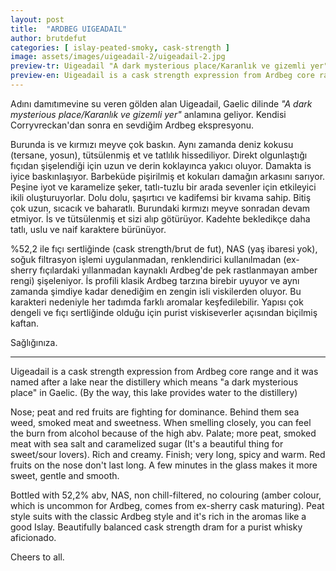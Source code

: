 ```yaml
---
layout: post
title:  "ARDBEG UIGEADAIL"
author: brutdefut
categories: [ islay-peated-smoky, cask-strength ]
image: assets/images/uigeadail-2/uigeadail-2.jpg
preview-tr: Uigeadail "A dark mysterious place/Karanlık ve gizemli yer" anlamına geliyor. 
preview-en: Uigeadail is a cask strength expression from Ardbeg core range.
---
```


Adını damıtımevine su veren gölden alan Uigeadail, Gaelic dilinde *"A dark mysterious place/Karanlık ve gizemli yer"* anlamına geliyor. Kendisi Corryvreckan'dan sonra en sevdiğim Ardbeg ekspresyonu. 

Burunda is ve kırmızı meyve çok baskın. Aynı zamanda deniz kokusu (tersane, yosun), tütsülenmiş et ve tatlılık hissediliyor. Direkt olgunlaştığı fıçıdan şişelendiği için uzun ve derin koklayınca yakıcı oluyor. 
Damakta is iyice baskınlaşıyor. Barbeküde pişirilmiş et kokuları damağın arkasını sarıyor. Peşine iyot ve karamelize şeker, tatlı-tuzlu bir arada sevenler için etkileyici ikili oluşturuyorlar. Dolu dolu, şaşırtıcı ve kadifemsi bir kıvama sahip.
Bitiş çok uzun, sıcacık ve baharatlı. Burundaki kırmızı meyve sonradan devam etmiyor. İs ve tütsülenmiş et sizi alıp götürüyor. 
Kadehte bekledikçe daha tatlı, uslu ve naif karaktere bürünüyor. 

%52,2 ile fıçı sertliğinde (cask strength/brut de fut), NAS (yaş ibaresi yok), soğuk filtrasyon işlemi uygulanmadan, renklendirici kullanılmadan (ex-sherry fıçılardaki yıllanmadan kaynaklı Ardbeg'de pek rastlanmayan amber rengi) şişeleniyor. 
İs profili klasik Ardbeg tarzına birebir uyuyor ve aynı zamanda şimdiye kadar denediğim en zengin isli viskilerden oluyor. Bu karakteri nedeniyle her tadımda farklı aromalar keşfedilebilir. Yapısı çok dengeli ve fıçı sertliğinde olduğu için purist viskiseverler açısından biçilmiş kaftan. 

Sağlığınıza.

---------------------------------------------------------------------------

<p id="english"></p>

Uigeadail is a cask strength expression from Ardbeg core range and it was named after a lake near the distillery which means "a dark mysterious place" in Gaelic. (By the way, this lake provides water to the distillery)

Nose; peat and red fruits are fighting for dominance. Behind them sea weed, smoked meat and sweetness. When smelling closely, you can feel the burn from alcohol because of the high abv.
Palate; more peat, smoked meat with sea salt and caramelized sugar (It's a beautiful thing for sweet/sour lovers). Rich and creamy. 
Finish; very long, spicy and warm. Red fruits on the nose don't last long. A few minutes in the glass makes it more sweet, gentle and smooth.

Bottled with 52,2% abv, NAS, non chill-filtered, no colouring (amber colour, which is uncommon for Ardbeg, comes from ex-sherry cask maturing).
Peat style suits with the classic Ardbeg style and it's rich in the aromas like a good Islay. Beautifully balanced cask strength dram for a purist whisky aficionado. 

Cheers to all. 
